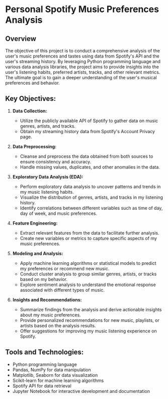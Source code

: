 # **Personal Spotify Music Preferences Analysis**

## **Overview**
The objective of this project is to conduct a comprehensive analysis of the user's music preferences and tastes using data from Spotify's API and the user's streaming history. By leveraging Python programming language and various data analysis libraries, the project aims to provide insights into the user's listening habits, preferred artists, tracks, and other relevant metrics. The ultimate goal is to gain a deeper understanding of the user's musical preferences and behavior.

## **Key Objectives:**
1. **Data Collection:**
   - Utilize the publicly available API of Spotify to gather data on music genres, artists, and tracks.
   - Obtain my streaming history data from Spotify's Account Privacy page.

2. **Data Preprocessing:**
   - Cleanse and preprocess the data obtained from both sources to ensure consistency and accuracy.
   - Handle missing values, duplicates, and other anomalies in the data.

3. **Exploratory Data Analysis (EDA):**
   - Perform exploratory data analysis to uncover patterns and trends in my music listening habits.
   - Visualize the distribution of genres, artists, and tracks in my listening history.
   - Identify correlations between different variables such as time of day, day of week, and music preferences.

4. **Feature Engineering:**
   - Extract relevant features from the data to facilitate further analysis.
   - Create new variables or metrics to capture specific aspects of my music preferences.

5. **Modeling and Analysis:**
   - Apply machine learning algorithms or statistical models to predict my preferences or recommend new music.
   - Conduct cluster analysis to group similar genres, artists, or tracks based on my behavior.
   - Explore sentiment analysis to understand the emotional response associated with different types of music.

6. **Insights and Recommendations:**
   - Summarize findings from the analysis and derive actionable insights about my music preferences.
   - Provide personalized recommendations for new music, playlists, or artists based on the analysis results.
   - Offer suggestions for improving my music listening experience on Spotify.
  
## **Tools and Technologies:**
- Python programming language
- Pandas, NumPy for data manipulation
- Matplotlib, Seaborn for data visualization
- Scikit-learn for machine learning algorithms
- Spotify API for data retrieval
- Jupyter Notebook for interactive development and documentation
